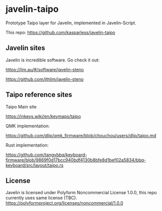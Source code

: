 # javelin-taipo
Prototype Taipo layer for Javelin, implemented in Javelin-Script.

This repo: https://github.com/kasparless/javelin-taipo

## Javelin sites

Javelin is incredible software.  Go check it out:

https://lim.au/#/software/javelin-steno

https://github.com/jthlim/javelin-steno

## Taipo reference sites

Taipo Main site

https://inkeys.wiki/en/keymaps/taipo

QMK implementation:

https://github.com/dlip/qmk_firmware/blob/chouchou/users/dlip/taipo.md

Rust implementation:

https://github.com/tangybbq/keyboard-firmware/blob/9869f0d17bcc940bdf4130b8bfe8d1bef02a5834/bbq-keyboard/src/layout/taipo.rs

## License

Javelin is licensed under Polyform Noncommercial License 1.0.0, this repo currently uses same license (TBC).
<https://polyformproject.org/licenses/noncommercial/1.0.0>
